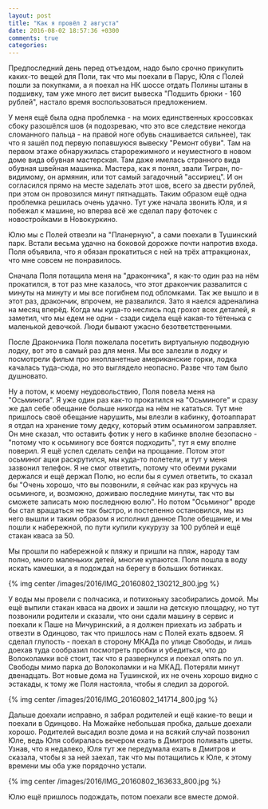 ```yaml
---
layout: post
title: "Как я провёл 2 августа"
date: 2016-08-02 18:57:36 +0300
comments: true
categories: 
---
```

Предпоследний день перед отъездом, надо было срочно прикупить каких-то вещей для Поли, так что мы поехали в Парус, Юля с Полей пошли за покупками, а я поехал на НК шоссе отдать Полины штаны в подшивку, там уже много лет висит вывеска "Подшить брюки - 160 рублей", настало время воспользоваться предложением.

У меня ещё была одна проблемка - на моих единственных кроссовках сбоку разошёлся шов (я подозреваю, что это все следствие некогда сломанного пальца - на правой ноге обувь снашивается сильнее), так что я зашёл под первую попавшуюся вывеску "Ремонт обуви". Там на первом этаже обнаружилась старорежимного и неуместного в новом доме вида обувная мастерская. Там даже имелась странного вида обувная швейная машинка. Мастера, как я понял, звали Тигран, по-видимому, он армянин, или тот самый загадочный "ассириец". И он согласился прямо на месте заделать этот шов, всего за двести рублей, при этом он провозился минут пятнадцать. Таким образом ещё одна проблемка решилась очень удачно. Тут уже начала звонить Юля, и я побежал к машине, но вперва всё же сделал пару фоточек с новостройками в Новокуркино.

Юлю мы с Полей отвезли на "Планерную", а сами поехали в Тушинский парк. Встали весьма удачно на боковой дорожке почти напротив входа. Поля объявила, что я обязан прокатиться с ней на трёх аттракционах, что мне совсем не понравилось.

Сначала Поля потащила меня на "дракончика", я как-то один раз на нём прокатился, в тот раз мне казалось, что этот дракончик развалится с минуты на минуту и мы все погибнем под обломками. Так же вышло и в этот раз, дракончик, впрочем, не развалился. Зато я наелся адреналина на месяц вперёд. Когда мы куда-то неслись под грохот всех деталей, я заметил, что мы едем не одни - сзади сидела ещё какая-то тётенька с маленькой девочкой. Люди бывают ужасно безответственными.

После Дракончика Поля пожелала посетить виртуальную подводную лодку, вот это в самый раз для меня. Мы все залезли в лодку и посмотрели фильм про инопланетные американские горки, лодка качалась туда-сюда, но это выглядело неопасно. Разве что там было душновато.

Ну а потом, к моему неудовольствию, Поля повела меня на "Осьминога". Я уже один раз как-то прокатился на "Осьминоге" и сразу же дал себе обещание больше никогда на нём не кататься. Тут мне пришлось своё обещание нарушить, мы влезли в кабинку, фотоаппарат я отдал на хранение тому дедку, который этим осьминогом заправляет. Он мне сказал, что оставить фотик у него в кабинке вполне безопасно - "потому что к осьминогу все боятся подходить", тут я ему вполне поверил. Я ещё успел сделать селфи на прощание. Потом этот осьминог ацки раскрутился, мы куда-то полетели, и тут у меня зазвонил телефон. Я не смог ответить, потому что обеими руками держался и ещё держал Полю, но если бы я сумел ответить, то сказал бы "Очень хорошо, что вы позвонили, я сейчас как раз кручусь на осьминоге, и, возможно, доживаю последние минуты, так что вы сможете записать мою последнюю волю". Но потом "Осьминог" вроде бы стал вращаться не так быстро, и постепенно остановился, мы из него вышли и таким образом я исполнил данное Поле обещание, и мы пошли к набережной, по пути купили кукурузу за 100 рублей и ещё стакан кваса за 50.

Мы прошли по набережной к пляжу и пришли на пляж, народу там полно, много маленьких детей, многие купаются. Поля пошла в воду искать камешки, а я подождал на берегу в больших ботинках.

{% img center /images/2016/IMG_20160802_130212_800.jpg %}

У воды мы провели с полчасика, и потихоньку засобирались домой. Мы ещё выпили стакан кваса на двоих и зашли на детскую площадку, но тут позвонили родители и сказали, что они сдали машину в сервис и поехали к Паше на Мичуринский, а я должен приехать из забрать и отвезти в Одинцово, так что пришлось нам с Полей ехать вдвоем. Я сделал глупость - поехал в сторону МКАДа по улице Свободы, и лишь доехав туда сообразил посмотреть пробки и убедиться, что до Волоколамки всё стоит, так что я развернулся и поехал опять по ул. Свободы мимо парка до Волоколамки и на МКАД. Потеряли минут двенадцать. Вот новые дома на Тушинской, их не очень хорошо видно с эстакады, к тому же Поля настояла, чтобы я следил за дорогой.

{% img center /images/2016/IMG_20160802_141714_800.jpg %}

Дальше доехали исправно, я забрал родителей и ещё какие-то вещи и поехали в Одинцово. На Можайке небольшая пробка, дальше доехали хорошо. Родителей высадил возле дома и на всякий случай позвонил Юле, ведь Юля собиралась вечером ехать в Дмитров поливать цветы. Узнав, что я недалеко, Юля тут же передумала ехать в Дмитров и сказала, чтобы я за ней заехал, так что мы потащились к Юле, к этому времени мы оба уже порядочно устали.

{% img center /images/2016/IMG_20160802_163633_800.jpg %}

Юлю ещё пришлось подождать, потом поехали все вместе домой.